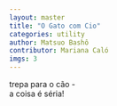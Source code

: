 ```yaml
---
layout: master
title: "O Gato com Cio"
categories: utility
author: Matsuo Bashô
contributor: Mariana Caló
imgs: 3
---
```


  
trepa para o cão -  
a coisa é séria!   

 
